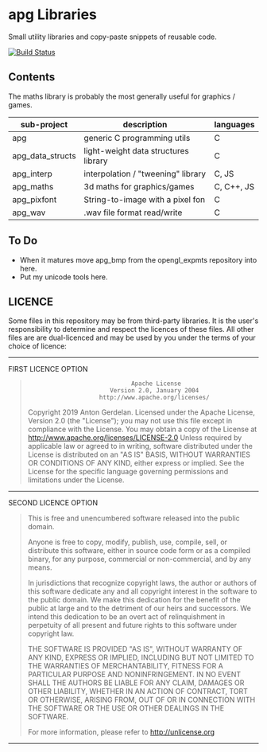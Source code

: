# apg Libraries

Small utility libraries and copy-paste snippets of reusable code.

[![Build Status](https://travis-ci.com/capnramses/apg.svg?branch=master)](https://travis-ci.com/capnramses/apg)

## Contents

The maths library is probably the most generally useful for graphics / games.

| sub-project      | description                           | languages  |
|------------------|---------------------------------------|------------|
| apg              | generic C programming utils           | C          |
| apg_data_structs | light-weight data structures library  | C          |
| apg_interp       | interpolation / "tweening" library    | C, JS      |
| apg_maths        | 3d maths for graphics/games           | C, C++, JS |
| apg_pixfont      | String-to-image with a pixel fon      | C          |
| apg_wav          | .wav file format read/write           | C          |

## To Do

* When it matures move apg_bmp from the opengl_expmts repository into here.
* Put my unicode tools here.

## LICENCE

Some files in this repository may be from third-party libraries.
It is the user's responsibility to determine and respect the licences of these files.
All other files are are dual-licenced and may be used by you under the terms of your
choice of licence:

-------------------------------------------------------------------------------------
FIRST LICENCE OPTION

>                                  Apache License
>                            Version 2.0, January 2004
>                         http://www.apache.org/licenses/
>    Copyright 2019 Anton Gerdelan.
>    Licensed under the Apache License, Version 2.0 (the "License");
>    you may not use this file except in compliance with the License.
>    You may obtain a copy of the License at
>        http://www.apache.org/licenses/LICENSE-2.0
>    Unless required by applicable law or agreed to in writing, software
>    distributed under the License is distributed on an "AS IS" BASIS,
>    WITHOUT WARRANTIES OR CONDITIONS OF ANY KIND, either express or implied.
>    See the License for the specific language governing permissions and
>    limitations under the License.
-------------------------------------------------------------------------------------
SECOND LICENCE OPTION

> This is free and unencumbered software released into the public domain.
>
> Anyone is free to copy, modify, publish, use, compile, sell, or
> distribute this software, either in source code form or as a compiled
> binary, for any purpose, commercial or non-commercial, and by any
> means.
> 
> In jurisdictions that recognize copyright laws, the author or authors
> of this software dedicate any and all copyright interest in the
> software to the public domain. We make this dedication for the benefit
> of the public at large and to the detriment of our heirs and
> successors. We intend this dedication to be an overt act of
> relinquishment in perpetuity of all present and future rights to this
> software under copyright law.
> 
> THE SOFTWARE IS PROVIDED "AS IS", WITHOUT WARRANTY OF ANY KIND,
> EXPRESS OR IMPLIED, INCLUDING BUT NOT LIMITED TO THE WARRANTIES OF
> MERCHANTABILITY, FITNESS FOR A PARTICULAR PURPOSE AND NONINFRINGEMENT.
> IN NO EVENT SHALL THE AUTHORS BE LIABLE FOR ANY CLAIM, DAMAGES OR
> OTHER LIABILITY, WHETHER IN AN ACTION OF CONTRACT, TORT OR OTHERWISE,
> ARISING FROM, OUT OF OR IN CONNECTION WITH THE SOFTWARE OR THE USE OR
> OTHER DEALINGS IN THE SOFTWARE.
> 
> For more information, please refer to <http://unlicense.org>
-------------------------------------------------------------------------------------